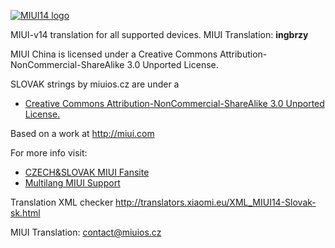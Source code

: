 [![MIUI14 logo](https://i.imgur.com/idmH8Nu.png)](https://xiaomi.eu/)

MIUI-v14 translation for all supported devices. MIUI Translation: **ingbrzy**


MIUI China is licensed under a Creative Commons Attribution-NonCommercial-ShareAlike 3.0 Unported License.

SLOVAK strings by miuios.cz are under a 
- [Creative Commons Attribution-NonCommercial-ShareAlike 3.0 Unported License.](http://creativecommons.org/licenses/by-nc-sa/3.0/)

Based on a work at http://miui.com

For more info visit:
- [CZECH&SLOVAK MIUI Fansite](http://miuios.cz)  
- [Multilang MIUI Support](http://xiaomi.eu) 

Translation XML checker http://translators.xiaomi.eu/XML_MIUI14-Slovak-sk.html

MIUI Translation: contact@miuios.cz
